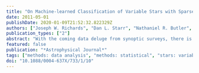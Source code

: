 ```yaml
---
title: "On Machine-learned Classification of Variable Stars with Sparse and Noisy Time-series Data"
date: 2011-05-01
publishDate: 2020-01-09T21:52:32.822329Z
authors: ["Joseph W. Richards", "Dan L. Starr", "Nathaniel R. Butler", "Joshua S. Bloom", "John M. Brewer", "Arien Crellin-Quick", "Justin Higgins", "Rachel Kennedy", "Maxime Rischard"]
publication_types: ["2"]
abstract: "With the coming data deluge from synoptic surveys, there is a need for frameworks that can quickly and automatically produce calibrated classification probabilities for newly observed variables based on small numbers of time-series measurements. In this paper, we introduce a methodology for variable-star classification, drawing from modern machine-learning techniques. We describe how to homogenize the information gleaned from light curves by selection and computation of real-numbered metrics (features), detail methods to robustly estimate periodic features, introduce tree-ensemble methods for accurate variable-star classification, and show how to rigorously evaluate a classifier using cross validation. On a 25-class data set of 1542 well-studied variable stars, we achieve a 22.8% error rate using the random forest (RF) classifier; this represents a 24% improvement over the best previous classifier on these data. This methodology is effective for identifying samples of specific science classes: for pulsational variables used in Milky Way tomography we obtain a discovery efficiency of 98.2% and for eclipsing systems we find an efficiency of 99.1%, both at 95% purity. The RF classifier is superior to other methods in terms of accuracy, speed, and relative immunity to irrelevant features; the RF can also be used to estimate the importance of each feature in classification. Additionally, we present the first astronomical use of hierarchical classification methods to incorporate a known class taxonomy in the classifier, which reduces the catastrophic error rate from 8% to 7.8%. Excluding low- amplitude sources, the overall error rate improves to 14%, with a catastrophic error rate of 3.5%."
featured: false
publication: "*Astrophysical Journal*"
tags: ["methods: data analysis", "methods: statistical", "stars: variables: general", "techniques: photometric", "Astrophysics - Instrumentation and Methods for Astrophysics", "Statistics - Applications"]
doi: "10.1088/0004-637X/733/1/10"
---
```


